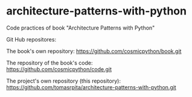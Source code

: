 # architecture-patterns-with-python
Code practices of book "Architecture Patterns with Python"

Git Hub repositores:

The book's own repository:
https://github.com/cosmicpython/book.git

The repository of the book's code:
https://github.com/cosmicpython/code.git

The project's own repository (this repository):
https://github.com/tomasrpita/architecture-patterns-with-python.git
